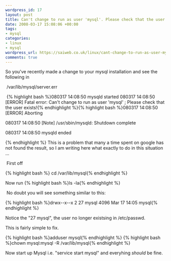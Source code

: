```yaml
--- 
wordpress_id: 17
layout: post
title: Can't change to run as user 'mysql'. Please check that the user exists!
date: 2008-03-17 15:08:06 +00:00
tags: 
- mysql
categories: 
- linux
- mysql
wordpress_url: https://saiweb.co.uk/linux/cant-change-to-run-as-user-mysql-please-check-that-the-user-exists
comments: true
---
```

So you've recently made a change to your mysql installation and see the following in

 /var/lib/mysql/server.err

 {% highlight bash %}080317 14:08:50 mysqld started
080317 14:08:50 [ERROR] Fatal error: Can't change to run as user 'mysql' ; Please check that the user exists!{% endhighlight %}{% highlight bash %}080317 14:08:50 [ERROR] Aborting

080317 14:08:50 [Note] /usr/sbin/mysqld: Shutdown complete

080317 14:08:50 mysqld ended

{% endhighlight %} This is a problem that many a time spent on google has not found the result, so I am writing here what exactly to do in this situation ...

 First off

{% highlight bash %} cd /var/lib/mysql{% endhighlight %}

Now run {% highlight bash %}ls -la{% endhighlight %}

 No doubt you will see something similar to this:

{% highlight bash %}drwx--x--x   2 27 mysql     4096 Mar 17 14:05 mysql{% endhighlight %}

Notice the "27 mysql", the user no longer existsing in /etc/passwd.

This is fairly simple to fix.

{% highlight bash %}adduser mysql{% endhighlight %}
{% highlight bash %}chown mysql:mysql -R /var/lib/mysql{% endhighlight %}

Now start up Mysql i.e. "service start mysql" and everyhing _should_ be fine. 
